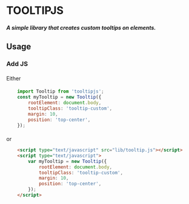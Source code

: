 # TOOLTIPJS
##### A simple library that creates custom tooltips on elements.
## Usage
### Add JS
####
Either
####
```javascript
    import Tooltip from 'tooltipjs';
    const myTooltip = new Tooltip({
        rootElement: document.body,
        tooltipClass: 'tooltip-custom',
        margin: 10,
        position: 'top-center',
    });
```
####
or
```html
    <script type="text/javascript" src="lib/tooltip.js"></script>
    <script type="text/javascript">
        var myTooltip = new Tooltip({
            rootElement: document.body,
            tooltipClass: 'tooltip-custom',
            margin: 10,
            position: 'top-center',
        });
    </script>
```